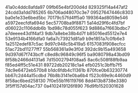 41a0c4ddc8afda97
09fb65e4bf200d4d
829325f14a447af2
24cdd3a1dd785265
6b706ad48070c3e7
09527647446c8303
ba0e1e33e6bed5bc
70179c57fd4ff5a0
199364ad8059e546
a5972eecfdfa694d
5ec57708ba9f8871
5a14d29f6c4fd7bf
d06022c1106ddb6b
1bd98c78d055f623
9d886a7f663bdbc7
a7deeee43d1f4af3
9db7a8ebe38b4d7f
b85016ed5512e7e4
53e9134b4166dfa0
fa6a7c73921d81a9
b9e1851a7c0fb6e3
1a2512edef87c5ac
9d97c948c5b419a5
6157083f908ecfcc
51ac72bd11277ff7
55b568361a9e3f0d
392dc9b15a493658
9d397d67f743bcff
c8ed8c96849c96f5
ba9080798a43bd09
8f58b2466d4131a6
7d15002794f08aa5
8ac6c508f88fb9aa
f85ed4ff5c51e431
89722db20218c1a4
efb0251c3bffb7f5
7dc9e6472eb570b8
b1dc6fdb4c11361b
870fce0b63230774
bb67c2d44a15cdbd
76b8b3141e0ba6b4
f523c69e9c4460d9
8f58ac6bed258130
7f0e55b1f6119766
8dd413b8738e3380
3f5ff157d04ac737
0a4102419126f890
76d9fb1520301628
